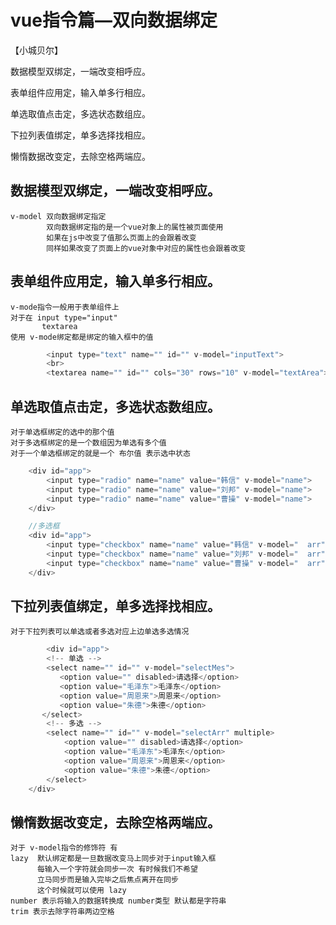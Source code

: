 # vue指令篇—双向数据绑定
【小城贝尔】

数据模型双绑定，一端改变相呼应。

表单组件应用定，输入单多行相应。

单选取值点击定，多选状态数组应。

下拉列表值绑定，单多选择找相应。

懒惰数据改变定，去除空格两端应。
## 数据模型双绑定，一端改变相呼应。
    v-model 双向数据绑定指定 
            双向数据绑定指的是一个vue对象上的属性被页面使用
            如果在js中改变了值那么页面上的会跟着改变
            同样如果改变了页面上的vue对象中对应的属性也会跟着改变 
## 表单组件应用定，输入单多行相应。
    v-mode指令一般用于表单组件上
    对于在 input type="input"
           textarea
    使用 v-mode绑定都是绑定的输入框中的值
```js
        <input type="text" name="" id="" v-model="inputText">
        <br>
        <textarea name="" id="" cols="30" rows="10" v-model="textArea"></textarea>
```
## 单选取值点击定，多选状态数组应。
    对于单选框绑定的选中的那个值
    对于多选框绑定的是一个数组因为单选有多个值
    对于一个单选框绑定的就是一个 布尔值 表示选中状态
```js
    <div id="app">
        <input type="radio" name="name" value="韩信" v-model="name">
        <input type="radio" name="name" value="刘邦" v-model="name">
        <input type="radio" name="name" value="曹操" v-model="name">
    </div>

    //多选框
    <div id="app">
        <input type="checkbox" name="name" value="韩信" v-model="  arr">
        <input type="checkbox" name="name" value="刘邦" v-model="  arr">
        <input type="checkbox" name="name" value="曹操" v-model="  arr">
    </div>
```
## 下拉列表值绑定，单多选择找相应。
    对于下拉列表可以单选或者多选对应上边单选多选情况
```js
        <div id="app">
        <!-- 单选 -->
        <select name="" id="" v-model="selectMes">
           <option value="" disabled>请选择</option>
           <option value="毛泽东">毛泽东</option>
           <option value="周恩来">周恩来</option>
           <option value="朱德">朱德</option>
       </select>
        <!-- 多选 -->
        <select name="" id="" v-model="selectArr" multiple>
            <option value="" disabled>请选择</option>
            <option value="毛泽东">毛泽东</option>
            <option value="周恩来">周恩来</option>
            <option value="朱德">朱德</option>
        </select>
    </div>

```
## 懒惰数据改变定，去除空格两端应。
    对于 v-model指令的修饰符 有
    lazy  默认绑定都是一旦数据改变马上同步对于input输入框
          每输入一个字符就会同步一次 有时候我们不希望
          立马同步而是输入完毕之后焦点离开在同步
          这个时候就可以使用 lazy 
    number 表示将输入的数据转换成 number类型 默认都是字符串
    trim 表示去除字符串两边空格